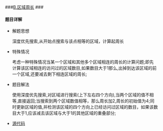 ###[B.区域周长](http://hihocoder.com/contest/hihointerview8/problem/2) ###

#### 题目详解 ####
+ 解题思想

  深度优先搜索,从开始点搜索与该点相等的区域，计算起周长

+ 特殊情况
  
  考虑一种特殊情况当某一个区域和其他多个区域相连的周长的计算问题;即先计算该区域相连的访问过的区域数目,如果数目大于1那么,出掉到达该区域的前一个区域,还要减去剩下相连区域的周长;

+ 题目解法
  
  使用深度优先搜索,对区域进行搜索(上下左右四个方向),当两个区域的值不相等,直接返回;当搜索到两个区域数值相等，那么周长加2,周长的初始值为4;同时更新区域的值,并检测该区域的四个方向上已经访问过区域的数目，如果该数目大于1,应该减去该区域与大于1的其他区域的重叠部分;

+ [源代码](https://github.com/SiriusM/Hihocoder/blob/master/Contests/%E5%A4%AA%E9%98%81%E6%9C%80%E6%96%B0%E9%9D%A2%E7%BB%8F%E7%AE%97%E6%B3%95%E7%AB%9E%E8%B5%9B3/B%20%E5%8C%BA%E5%9F%9F%E5%91%A8%E9%95%BF/main.cpp)
